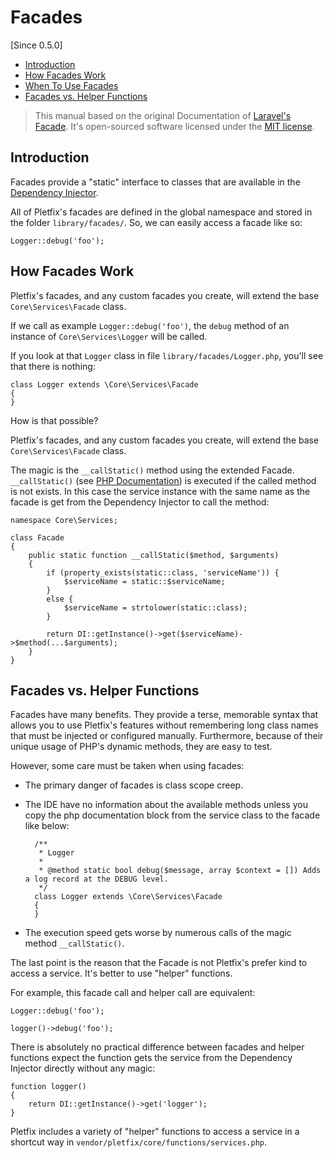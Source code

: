 # Facades

[Since 0.5.0]

- [Introduction](#introduction)
- [How Facades Work](#how-facades-work)
- [When To Use Facades](#when-to-use-facades)
- [Facades vs. Helper Functions](#facades-vs-helper-functions)

> This manual based on the original Documentation of [Laravel's Facade](https://raw.githubusercontent.com/laravel/docs/5.4/facades.md).
> It's open-sourced software licensed under the [MIT license](https://opensource.org/licenses/MIT).

<a name="introduction"></a>
## Introduction

Facades provide a "static" interface to classes that are available in the [Dependency Injector](/docs/master/en/di). 

All of Pletfix's facades are defined in the global namespace and stored in the folder `library/facades/`. 
So, we can easily access a facade like so:

    Logger::debug('foo');
    
<a name="how-facades-work"></a>
## How Facades Work

Pletfix's facades, and any custom facades you create, will extend the base `Core\Services\Facade` class.

If we call as example `Logger::debug('foo')`, the `debug` method of an instance of `Core\Services\Logger` will be called.  

If you look at that `Logger` class in file `library/facades/Logger.php`, you'll see that there is nothing:

    class Logger extends \Core\Services\Facade
    {
    }

How is that possible? 

Pletfix's facades, and any custom facades you create, will extend the base `Core\Services\Facade` class.

The magic is the `__callStatic()` method using the extended Facade. `__callStatic()` (see [PHP Documentation](http://php.net/manual/en/language.oop5.overloading.php#object.callstatic)) is executed if the called method is not exists.
In this case the service instance with the same name as the facade is get from the Dependency Injector to call the method:  

    namespace Core\Services;

    class Facade
    {
        public static function __callStatic($method, $arguments)
        {
            if (property_exists(static::class, 'serviceName')) {
                $serviceName = static::$serviceName;
            }
            else {
                $serviceName = strtolower(static::class);
            }
    
            return DI::getInstance()->get($serviceName)->$method(...$arguments);
        }
    }
    
<a name="facades-vs-helper-functions"></a>
## Facades vs. Helper Functions

Facades have many benefits. They provide a terse, memorable syntax that allows you to use Pletfix's features without remembering long class names that must be injected or configured manually. 
Furthermore, because of their unique usage of PHP's dynamic methods, they are easy to test.

However, some care must be taken when using facades:
- The primary danger of facades is class scope creep.
- The IDE have no information about the available methods unless you copy the php documentation block from the service class to the facade like below:

        /**
         * Logger
         *
         * @method static bool debug($message, array $context = []) Adds a log record at the DEBUG level.
         */
        class Logger extends \Core\Services\Facade
        {
        }
         
- The execution speed gets worse by numerous calls of the magic method `__callStatic()`.

The last point is the reason that the Facade is not Pletfix's prefer kind to access a service.
It's better to use "helper" functions.  

For example, this facade call and helper call are equivalent:

    Logger::debug('foo');

    logger()->debug('foo');

There is absolutely no practical difference between facades and helper functions expect the function gets the service from the Dependency Injector directly without any magic:

    function logger()
    {
        return DI::getInstance()->get('logger');
    }

Pletfix includes a variety of "helper" functions to access a service in a shortcut way in `vendor/pletfix/core/functions/services.php`.
